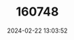 ---
title: "160748"
category: "Pseudaletis ducarmei"
draft: false
date: 2024-02-22 13:03:52
languages:
  English: ["Ducarme's Fantasy"]
---